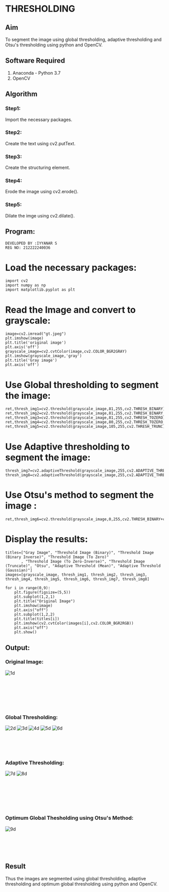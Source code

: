 # THRESHOLDING
## Aim
To segment the image using global thresholding, adaptive thresholding and Otsu's thresholding using python and OpenCV.

## Software Required
1. Anaconda - Python 3.7
2. OpenCV

## Algorithm

### Step1:
Import the necessary packages.
<br>

### Step2:
Create the text using cv2.putText.
<br>

### Step3:
Create the structuring element.
<br>

### Step4:
Erode the image using cv2.erode().
<br>

### Step5:
Dilate the imge using cv2.dilate().
<br>

## Program:
```
DEVELOPED BY :IYYANAR S
REG NO: 212222240036
```


# Load the necessary packages:
```
import cv2
import numpy as np
import matplotlib.pyplot as plt
```




# Read the Image and convert to grayscale:
```
image=cv2.imread("gt.jpeg")
plt.imshow(image)
plt.title('original image')
plt.axis('off')
grayscale_image=cv2.cvtColor(image,cv2.COLOR_BGR2GRAY)
plt.imshow(grayscale_image,'gray')
plt.title('Gray image')
plt.axis('off')
```








# Use Global thresholding to segment the image:
```
ret,thresh_img1=cv2.threshold(grayscale_image,81,255,cv2.THRESH_BINARY)
ret,thresh_img2=cv2.threshold(grayscale_image,81,255,cv2.THRESH_BINARY_INV)
ret,thresh_img3=cv2.threshold(grayscale_image,81,255,cv2.THRESH_TOZERO)
ret,thresh_img4=cv2.threshold(grayscale_image,80,255,cv2.THRESH_TOZERO_INV)
ret,thresh_img5=cv2.threshold(grayscale_image,105,255,cv2.THRESH_TRUNC)
```



# Use Adaptive thresholding to segment the image:
```
thresh_img7=cv2.adaptiveThreshold(grayscale_image,255,cv2.ADAPTIVE_THRESH_MEAN_C,cv2.THRESH_BINARY,11,2)
thresh_img8=cv2.adaptiveThreshold(grayscale_image,255,cv2.ADAPTIVE_THRESH_GAUSSIAN_C,cv2.THRESH_BINARY,11,2)
```



# Use Otsu's method to segment the image :
```
ret,thresh_img6=cv2.threshold(grayscale_image,0,255,cv2.THRESH_BINARY+cv2.THRESH_OTSU)
```



# Display the results:
```
titles=["Gray Image", "Threshold Image (Binary)", "Threshold Image (Binary Inverse)", "Threshold Image (To Zero)"
       , "Threshold Image (To Zero-Inverse)", "Threshold Image (Truncate)", "Otsu", "Adaptive Threshold (Mean)", "Adaptive Threshold (Gaussian)"]
images=[grayscale_image, thresh_img1, thresh_img2, thresh_img3, thresh_img4, thresh_img5, thresh_img6, thresh_img7, thresh_img8]

for i in range(0,9):
    plt.figure(figsize=(5,5))
    plt.subplot(1,2,1)
    plt.title("Original Image")
    plt.imshow(image)
    plt.axis("off")
    plt.subplot(1,2,2)
    plt.title(titles[i])
    plt.imshow(cv2.cvtColor(images[i],cv2.COLOR_BGR2RGB))
    plt.axis("off")
    plt.show()
```






## Output:

### Original Image:
![1d](https://github.com/Iyyanar22009120/THRESHOLDING/assets/118680259/c7f606e9-db40-4ad7-b4ac-6834d00c823b)

<br>
<br>
<br>
<br>
<br>

### Global Thresholding:
![2d](https://github.com/Iyyanar22009120/THRESHOLDING/assets/118680259/49e9df3f-7d65-4a32-a819-a078c0f7df6e)
![3d](https://github.com/Iyyanar22009120/THRESHOLDING/assets/118680259/eb70cb06-698e-4280-a478-a2e81229dc9a)
![4d](https://github.com/Iyyanar22009120/THRESHOLDING/assets/118680259/22a80b90-debd-4c8c-ab96-9f391586ca76)
![5d](https://github.com/Iyyanar22009120/THRESHOLDING/assets/118680259/015badfe-b8f2-43ec-80d4-d62a8e024c0f)
![6d](https://github.com/Iyyanar22009120/THRESHOLDING/assets/118680259/c7cc864a-36eb-430d-a338-a7249f810fe2)
<br>
<br>
<br>
<br>
<br>

### Adaptive Thresholding:
![7d](https://github.com/Iyyanar22009120/THRESHOLDING/assets/118680259/69f7638e-94e3-4f63-8f64-75cc96d09275)
![8d](https://github.com/Iyyanar22009120/THRESHOLDING/assets/118680259/23be00a6-6faf-4a0c-8b56-5eb2854467c4)


<br>
<br>
<br>
<br>
<br>

### Optimum Global Thesholding using Otsu's Method:
![9d](https://github.com/Iyyanar22009120/THRESHOLDING/assets/118680259/d533d62e-efbb-4f23-8dec-e84ba1a5d6d2)
<br>
<br>
<br>
<br>
<br>


## Result
Thus the images are segmented using global thresholding, adaptive thresholding and optimum global thresholding using python and OpenCV.
